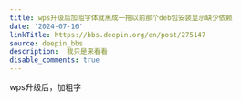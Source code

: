 ```yaml
---
title: wps升级后加粗字体就黑成一拖以前那个deb包安装显示缺少依赖
date: '2024-07-16'
linkTitle: https://bbs.deepin.org/en/post/275147
source: deepin_bbs
description:  我只是来看看 
disable_comments: true
---
```

wps升级后，加粗字
